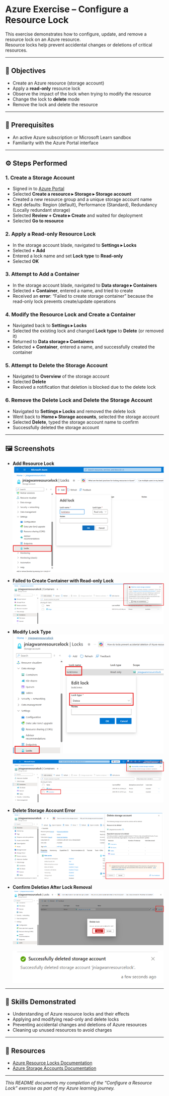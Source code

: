 # Azure Exercise – Configure a Resource Lock  

This exercise demonstrates how to configure, update, and remove a resource lock on an Azure resource.  
Resource locks help prevent accidental changes or deletions of critical resources.  

---

## 🎯 Objectives  

- Create an Azure resource (storage account)  
- Apply a **read-only** resource lock  
- Observe the impact of the lock when trying to modify the resource  
- Change the lock to **delete** mode  
- Remove the lock and delete the resource  

---

## 📝 Prerequisites  

- An active Azure subscription or Microsoft Learn sandbox  
- Familiarity with the Azure Portal interface  

---

## ⚙️ Steps Performed  

### 1. Create a Storage Account  

- Signed in to [Azure Portal](https://portal.azure.com)  
- Selected **Create a resource ▸ Storage ▸ Storage account**  
- Created a new resource group and a unique storage account name  
- Kept defaults: Region (default), Performance (Standard), Redundancy (Locally redundant storage)  
- Selected **Review + Create ▸ Create** and waited for deployment  
- Selected **Go to resource**  

### 2. Apply a Read-only Resource Lock  

- In the storage account blade, navigated to **Settings ▸ Locks**  
- Selected **+ Add**  
- Entered a lock name and set **Lock type** to **Read-only**  
- Selected **OK**  

### 3. Attempt to Add a Container  

- In the storage account blade, navigated to **Data storage ▸ Containers**  
- Selected **+ Container**, entered a name, and tried to create  
- Received an **error**: “Failed to create storage container” because the read-only lock prevents create/update operations  

### 4. Modify the Resource Lock and Create a Container  

- Navigated back to **Settings ▸ Locks**  
- Selected the existing lock and changed **Lock type** to **Delete** (or removed it)  
- Returned to **Data storage ▸ Containers**  
- Selected **+ Container**, entered a name, and successfully created the container  

### 5. Attempt to Delete the Storage Account  

- Navigated to **Overview** of the storage account  
- Selected **Delete**  
- Received a notification that deletion is blocked due to the delete lock  

### 6. Remove the Delete Lock and Delete the Storage Account  

- Navigated to **Settings ▸ Locks** and removed the delete lock  
- Went back to **Home ▸ Storage accounts**, selected the storage account  
- Selected **Delete**, typed the storage account name to confirm  
- Successfully deleted the storage account  

---

## 🖼️ Screenshots 

- **Add Resource Lock**  
  ![Add Lock](./screenshots/add_lock.png)

- **Failed to Create Container with Read-only Lock**  
  ![Failed Container](./screenshots/failed_container.png)

- **Modify Lock Type**  
  ![Modify Lock](./screenshots/modify_lock.png)

  ![Modify Lock](./screenshots/modify_lock2.png)

- **Delete Storage Account Error**  
  ![Delete Error](./screenshots/delete_error.png)

- **Confirm Deletion After Lock Removal**  
  ![Delete Lock](./screenshots/delete_lock.png)

  ![Confirm Deletion](./screenshots/delete_confirmation.png)

---

## 🧠 Skills Demonstrated  

- Understanding of Azure resource locks and their effects  
- Applying and modifying read-only and delete locks  
- Preventing accidental changes and deletions of Azure resources  
- Cleaning up unused resources to avoid charges  

---

## 📎 Resources  

- [Azure Resource Locks Documentation](https://learn.microsoft.com/azure/azure-resource-manager/management/lock-resources)  
- [Azure Storage Accounts Documentation](https://learn.microsoft.com/azure/storage/common/storage-account-overview)  

---

_This README documents my completion of the “Configure a Resource Lock” exercise as part of my Azure learning journey._  
